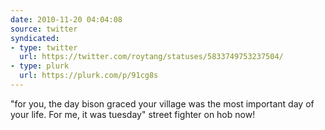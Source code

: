 ```yaml
---
date: 2010-11-20 04:04:08
source: twitter
syndicated:
- type: twitter
  url: https://twitter.com/roytang/statuses/5833749753237504/
- type: plurk
  url: https://plurk.com/p/91cg8s
---
```


"for you, the day bison graced your village was the most important day of your life. For me, it was tuesday" street fighter on hob now!